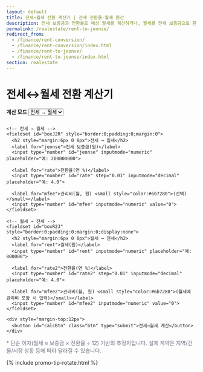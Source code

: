 ```yaml
---
layout: default
title: 전세↔월세 전환 계산기 | 전세 전환율·월세 환산
description: 전세 보증금과 전환율로 예상 월세를 계산하거나, 월세를 전세 보증금으로 환산합니다. 관리비 포함/제외 옵션 제공.
permalink: /realestate/rent-to-jeonse/
redirect_from:
  - /finance/rent-conversion/
  - /finance/rent-conversion/index.html
  - /finance/rent-to-jeonse/
  - /finance/rent-to-jeonse/index.html
section: realestate
---
```


<h1>전세↔월세 전환 계산기</h1>

<div class="card" style="max-width:820px;margin:0 auto;">
  <form onsubmit="event.preventDefault(); calcRentConv();" aria-label="전세·월세 전환 계산">
    <label for="mode"><strong>계산 모드</strong></label>
    <select id="mode" onchange="syncMode()" style="margin-bottom:10px">
      <option value="J2R">전세 → 월세</option>
      <option value="R2J">월세 → 전세</option>
    </select>

    <!-- 전세 → 월세 -->
    <fieldset id="boxJ2R" style="border:0;padding:0;margin:0">
      <h2 style="margin:6px 0 8px">전세 → 월세</h2>
      <label for="jeonse">전세 보증금(원)</label>
      <input type="number" id="jeonse" inputmode="numeric" placeholder="예: 200000000">

      <label for="rate">전환율(연 %)</label>
      <input type="number" id="rate" step="0.01" inputmode="decimal" placeholder="예: 4.0">

      <label for="mfee">관리비(월, 원) <small style="color:#6b7280">(선택)</small></label>
      <input type="number" id="mfee" inputmode="numeric" value="0">
    </fieldset>

    <!-- 월세 → 전세 -->
    <fieldset id="boxR2J" style="border:0;padding:0;margin:0;display:none">
      <h2 style="margin:6px 0 8px">월세 → 전세</h2>
      <label for="rent">월세(원)</label>
      <input type="number" id="rent" inputmode="numeric" placeholder="예: 800000">

      <label for="rate2">전환율(연 %)</label>
      <input type="number" id="rate2" step="0.01" inputmode="decimal" placeholder="예: 4.0">

      <label for="mfee2">관리비(월, 원) <small style="color:#6b7280">(월세에 관리비 포함 시 입력)</small></label>
      <input type="number" id="mfee2" inputmode="numeric" value="0">
    </fieldset>

    <div style="margin-top:12px">
      <button id="calcBtn" class="btn" type="submit">전세→월세 계산</button>
    </div>
  </form>

  <!-- 결과 -->
  <div id="result" class="result-box" style="margin-top:12px;"></div>

  <!-- 결과 직후 광고/CTA -->
  <div class="ad-box" id="result-ad" style="margin-top:10px; display:none">
    <ins class="adsbygoogle" style="display:block"
         data-ad-client="ca-pub-3758454239921831"
         data-ad-slot="1398373115"
         data-ad-format="auto"
         data-full-width-responsive="true"></ins>
    <script>(adsbygoogle=window.adsbygoogle||[]).push({});</script>

    <div class="note" style="margin-top:10px">
      👉 세금까지 확인하려면 <a class="btn" href="/realestate/capital-gains/">양도세 계산기</a>
      &nbsp;&nbsp;|&nbsp;&nbsp; 구매 전 부대비용 <a class="btn" href="/realestate/acquisition-tax/">취득세 계산기</a>
    </div>
  </div>

  <p style="font-size:14px;color:#6b7280;margin-top:10px">
    * 단순 이자(월세 ≈ 보증금 × 전환율 ÷ 12) 기반의 추정치입니다. 실제 계약은 지역/건물/시장 상황 등에 따라 달라질 수 있습니다.
  </p>
</div>

{% include promo-tip-rotate.html %}

<script>
function formatKRW(n){ return (isFinite(n)?Math.round(n):0).toLocaleString('ko-KR'); }
function nv(id){ const el=document.getElementById(id); return el ? (+el.value||0) : 0; }
function showAd(){ const ad=document.getElementById('result-ad'); if(ad) ad.style.display='block'; }

function syncMode(){
  const mode = document.getElementById('mode').value;
  const j2r  = document.getElementById('boxJ2R');
  const r2j  = document.getElementById('boxR2J');
  const btn  = document.getElementById('calcBtn');

  if(mode === 'J2R'){
    j2r.style.display = '';   r2j.style.display = 'none';
    btn.textContent   = '전세→월세 계산';
  }else{
    j2r.style.display = 'none'; r2j.style.display = '';
    btn.textContent   = '월세→전세 계산';
  }
  // 이전 결과는 유지(사용자 비교를 위해)
}

function calcRentConv(){
  const mode = document.getElementById('mode').value;
  const res  = document.getElementById('result');

  if(mode === 'J2R'){
    const J=nv('jeonse'), r=nv('rate')/100, fee=Math.max(0,nv('mfee'));
    const core = (J>0 && r>0) ? (J*r/12) : 0;
    const monthly = core + fee;

    res.innerHTML = `
      <div><strong>전세 → 월세</strong> : <b>${formatKRW(monthly)}</b> 원/월
        ${fee>0?` <span style="color:#6b7280">(관리비 포함)</span>`:''}
        <span style="color:#6b7280">· 순수 전환액 ${formatKRW(core)}원/월</span>
      </div>`;
  }else{
    const R=nv('rent'), r2=nv('rate2')/100, fee2=Math.max(0,nv('mfee2'));
    const net = Math.max(0, R - fee2);
    const deposit = (r2>0) ? (net / r2 * 12) : 0;

    res.innerHTML = `
      <div><strong>월세 → 전세</strong> : 등가 보증금 <b>${formatKRW(deposit)}</b> 원
        ${fee2>0?` <span style="color:#6b7280">(월세에서 관리비 ${formatKRW(fee2)}원 제외)</span>`:''}
      </div>`;
  }

  res.classList.add('show');
  showAd();
}

// 초기 세팅
syncMode();
</script>


